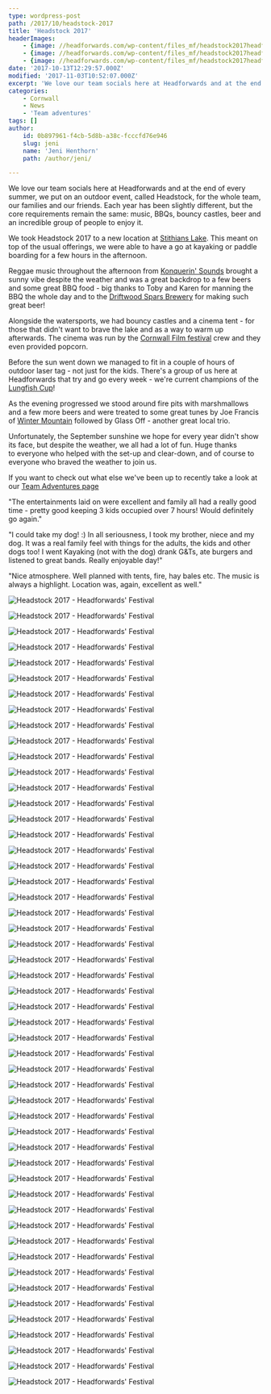```yaml
---
type: wordpress-post
path: /2017/10/headstock-2017
title: 'Headstock 2017'
headerImages:
    - {image: //headforwards.com/wp-content/files_mf/headstock2017headforwards.jpg, text: 'Headstock 2017'}
    - {image: //headforwards.com/wp-content/files_mf/headstock2017headforwards36.jpg, text: ""}
    - {image: //headforwards.com/wp-content/files_mf/headstock2017headforwards45.jpg, text: ""}
date: '2017-10-13T12:29:57.000Z'
modified: '2017-11-03T10:52:07.000Z'
excerpt: 'We love our team socials here at Headforwards and at the end of every summer, we put on an outdoor event, called Headstock, for the whole team, our families and our friends. Each year has been slightly different, but the core requirements remain the same: music, BBQs, bouncy castles, beer and an incredible group of …'
categories:
    - Cornwall
    - News
    - 'Team adventures'
tags: []
author:
    id: 0b897961-f4cb-5d8b-a38c-fcccfd76e946
    slug: jeni
    name: 'Jeni Henthorn'
    path: /author/jeni/

---
```

We love our team socials here at Headforwards and at the end of every summer, we put on an outdoor event, called Headstock, for the whole team, our families and our friends. Each year has been slightly different, but the core requirements remain the same: music, BBQs, bouncy castles, beer and an incredible group of people to enjoy it.

We took Headstock 2017 to a new location at [Stithians Lake](https://www.southwestlakes.co.uk/location/stithians-lake/). This meant on top of the usual offerings, we were able to have a go at kayaking or paddle boarding for a few hours in the afternoon.

Reggae music throughout the afternoon from [Konquerin' Sounds](https://www.facebook.com/konquerin.soundz) brought a sunny vibe despite the weather and was a great backdrop to a few beers and some great BBQ food - big thanks to Toby and Karen for manning the BBQ the whole day and to the [Driftwood Spars Brewery](https://www.driftwoodsparsbrewery.com/) for making such great beer!

Alongside the watersports, we had bouncy castles and a cinema tent - for those that didn't want to brave the lake and as a way to warm up afterwards. The cinema was run by the [Cornwall Film festival](http://cornwallfilmfestival.com/) crew and they even provided popcorn.

Before the sun went down we managed to fit in a couple of hours of outdoor laser tag - not just for the kids. There's a group of us here at Headforwards that try and go every week - we're current champions of the [Lungfish Cup](https://radix-communications.com/lungfish-cup-raise-cash-bbc-children-need/)!

As the evening progressed we stood around fire pits with marshmallows and a few more beers and were treated to some great tunes by Joe Francis of [Winter Mountain](https://www.facebook.com/wintermountain/) followed by Glass Off - another great local trio.

Unfortunately, the September sunshine we hope for every year didn't show its face, but despite the weather, we all had a lot of fun. Huge thanks to everyone who helped with the set-up and clear-down, and of course to everyone who braved the weather to join us.

If you want to check out what else we've been up to recently take a look at our [Team Adventures page](https://www.headforwards.com/category/team-adventures/)

"The entertainments laid on were excellent and family all had a really good time - pretty good keeping 3 kids occupied over 7 hours! Would definitely go again."

"I could take my dog! :) In all seriousness, I took my brother, niece and my dog. It was a real family feel with things for the adults, the kids and other dogs too! I went Kayaking (not with the dog) drank G&Ts, ate burgers and listened to great bands. Really enjoyable day!"

"Nice atmosphere. Well planned with tents, fire, hay bales etc. The music is always a highlight. Location was, again, excellent as well."

<section class="gallery">

![Headstock 2017 - Headforwards' Festival](//headforwards.com/wp-content/uploads/2017/10/headstock-2017-headforwards-22.jpg)

![Headstock 2017 - Headforwards' Festival](//headforwards.com/wp-content/uploads/2017/10/headstock-2017-headforwards-35.jpg)

![Headstock 2017 - Headforwards' Festival](//headforwards.com/wp-content/uploads/2017/10/headstock-2017-headforwards-79.jpg)

![Headstock 2017 - Headforwards' Festival](//headforwards.com/wp-content/uploads/2017/10/headstock-2017-headforwards-140.jpg)

![Headstock 2017 - Headforwards' Festival](//headforwards.com/wp-content/uploads/2017/10/headstock-2017-headforwards-26.jpg)

![Headstock 2017 - Headforwards' Festival](//headforwards.com/wp-content/uploads/2017/10/headstock-2017-headforwards-92.jpg)

![Headstock 2017 - Headforwards' Festival](//headforwards.com/wp-content/uploads/2017/10/headstock-2017-headforwards-17.jpg)

![Headstock 2017 - Headforwards' Festival](//headforwards.com/wp-content/uploads/2017/10/headstock-2017-headforwards-48.jpg)

![Headstock 2017 - Headforwards' Festival](//headforwards.com/wp-content/uploads/2017/10/headstock-2017-headforwards-102.jpg)

![Headstock 2017 - Headforwards' Festival](//headforwards.com/wp-content/uploads/2017/10/headstock-2017-headforwards-130.jpg)

![Headstock 2017 - Headforwards' Festival](//headforwards.com/wp-content/uploads/2017/10/IMG_3391.jpg)

![Headstock 2017 - Headforwards' Festival](//headforwards.com/wp-content/uploads/2017/10/headstock-2017-headforwards-1.jpg)

![Headstock 2017 - Headforwards' Festival](//headforwards.com/wp-content/uploads/2017/10/headstock-2017-headforwards-32.jpg)

![Headstock 2017 - Headforwards' Festival](//headforwards.com/wp-content/uploads/2017/10/headstock-2017-headforwards-25.jpg)

![Headstock 2017 - Headforwards' Festival](//headforwards.com/wp-content/uploads/2017/10/headstock-2017-headforwards-101.jpg)

![Headstock 2017 - Headforwards' Festival](//headforwards.com/wp-content/uploads/2017/10/headstock-2017-headforwards-89.jpg)

![Headstock 2017 - Headforwards' Festival](//headforwards.com/wp-content/uploads/2017/10/headstock-2017-headforwards-16.jpg)

![Headstock 2017 - Headforwards' Festival](//headforwards.com/wp-content/uploads/2017/10/IMG_3386.jpg)

![Headstock 2017 - Headforwards' Festival](//headforwards.com/wp-content/uploads/2017/10/headstock-2017-headforwards-36.jpg)

![Headstock 2017 - Headforwards' Festival](//headforwards.com/wp-content/uploads/2017/10/headstock-2017-headforwards-5.jpg)

![Headstock 2017 - Headforwards' Festival](//headforwards.com/wp-content/uploads/2017/10/headstock-2017-headforwards-64.jpg)

![Headstock 2017 - Headforwards' Festival](//headforwards.com/wp-content/uploads/2017/10/headstock-2017-headforwards-67.jpg)

![Headstock 2017 - Headforwards' Festival](//headforwards.com/wp-content/uploads/2017/10/headstock-2017-headforwards-10.jpg)

![Headstock 2017 - Headforwards' Festival](//headforwards.com/wp-content/uploads/2017/10/headstock-2017-headforwards-90.jpg)

![Headstock 2017 - Headforwards' Festival](//headforwards.com/wp-content/uploads/2017/10/headstock-2017-headforwards-81.jpg)

![Headstock 2017 - Headforwards' Festival](//headforwards.com/wp-content/uploads/2017/10/headstock-2017-headforwards-162.jpg)

![Headstock 2017 - Headforwards' Festival](//headforwards.com/wp-content/uploads/2017/10/headstock-2017-headforwards-18.jpg)

![Headstock 2017 - Headforwards' Festival](//headforwards.com/wp-content/uploads/2017/10/headstock-2017-headforwards-21.jpg)

![Headstock 2017 - Headforwards' Festival](//headforwards.com/wp-content/uploads/2017/10/headstock-2017-headforwards-38.jpg)

![Headstock 2017 - Headforwards' Festival](//headforwards.com/wp-content/uploads/2017/10/headstock-2017-headforwards-45.jpg)

![Headstock 2017 - Headforwards' Festival](//headforwards.com/wp-content/uploads/2017/10/headstock-2017-headforwards-19.jpg)

![Headstock 2017 - Headforwards' Festival](//headforwards.com/wp-content/uploads/2017/10/headstock-2017-headforwards-31.jpg)

![Headstock 2017 - Headforwards' Festival](//headforwards.com/wp-content/uploads/2017/10/headstock-2017-headforwards-118.jpg)

![Headstock 2017 - Headforwards' Festival](//headforwards.com/wp-content/uploads/2017/10/headstock-2017-headforwards-98.jpg)

![Headstock 2017 - Headforwards' Festival](//headforwards.com/wp-content/uploads/2017/10/headstock-2017-headforwards-83.jpg)

![Headstock 2017 - Headforwards' Festival](//headforwards.com/wp-content/uploads/2017/10/headstock-2017-headforwards-49.jpg)

![Headstock 2017 - Headforwards' Festival](//headforwards.com/wp-content/uploads/2017/10/headstock-2017-headforwards-4.jpg)

![Headstock 2017 - Headforwards' Festival](//headforwards.com/wp-content/uploads/2017/10/headstock-2017-headforwards-58.jpg)

![Headstock 2017 - Headforwards' Festival](//headforwards.com/wp-content/uploads/2017/10/headstock-2017-headforwards-68.jpg)

![Headstock 2017 - Headforwards' Festival](//headforwards.com/wp-content/uploads/2017/10/headstock-2017-headforwards-53.jpg)

![Headstock 2017 - Headforwards' Festival](//headforwards.com/wp-content/uploads/2017/10/headstock-2017-headforwards-122.jpg)

![Headstock 2017 - Headforwards' Festival](//headforwards.com/wp-content/uploads/2017/10/headstock-2017-headforwards-103.jpg)

![Headstock 2017 - Headforwards' Festival](//headforwards.com/wp-content/uploads/2017/10/headstock-2017-headforwards-54.jpg)

![Headstock 2017 - Headforwards' Festival](//headforwards.com/wp-content/uploads/2017/10/headstock-2017-headforwards-110.jpg)

![Headstock 2017 - Headforwards' Festival](//headforwards.com/wp-content/uploads/2017/10/headstock-2017-headforwards-56.jpg)

![Headstock 2017 - Headforwards' Festival](//headforwards.com/wp-content/uploads/2017/10/headstock-2017-headforwards-105.jpg)

![Headstock 2017 - Headforwards' Festival](//headforwards.com/wp-content/uploads/2017/10/headstock-2017-headforwards-88.jpg)

![Headstock 2017 - Headforwards' Festival](//headforwards.com/wp-content/uploads/2017/10/headstock-2017-headforwards-76.jpg)

![Headstock 2017 - Headforwards' Festival](//headforwards.com/wp-content/uploads/2017/10/headstock-2017-headforwards-34.jpg)

![Headstock 2017 - Headforwards' Festival](//headforwards.com/wp-content/uploads/2017/10/headstock-2017-headforwards-50.jpg)

![Headstock 2017 - Headforwards' Festival](//headforwards.com/wp-content/uploads/2017/10/headstock-2017-headforwards-144.jpg)

</section>

